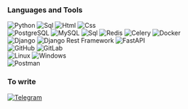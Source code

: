 
### Languages and Tools
![Python](https://img.shields.io/badge/-Python-2f4f4f?style=for-the-badge&logo=python)
![Sql](https://img.shields.io/badge/-sql-000000?style=for-the-badge&logo=postgresql)
![Html](https://img.shields.io/badge/-html-008b8b?style=for-the-badge&logo=html5)
![Css](https://img.shields.io/badge/-css-57719b?style=for-the-badge&logo=c) <br>
![PostgreSQL](https://img.shields.io/badge/-PostgreSQL-000000?style=for-the-badge&logo=postgresql)
![MySQL](https://img.shields.io/badge/MySQL-000?style=for-the-badge&logo=mysql&logoColor=4479A1)
![Sql](https://img.shields.io/badge/-sqlite-000000?style=for-the-badge&logo=sqlite)
![Redis](https://img.shields.io/badge/Redis-000?style=for-the-badge&logo=redis&logoColor=DC382D) 
![Celery](https://img.shields.io/badge/-Celery-%2300C7B7?style=flat-square&logo=Celery)
![Docker](https://img.shields.io/badge/-docker-042b7d?style=for-the-badge&logo=docker)<br>
![Django](https://img.shields.io/badge/-django-048280?style=for-the-badge&logo=django)
![Django Rest Framework](https://img.shields.io/badge/DRF-red?style=flat-square&logo=Django)
![FastAPI](https://img.shields.io/badge/-fastapi-e4ecfc?style=for-the-badge&logo=fastapi)
<br>
![GitHub](https://img.shields.io/badge/-github-1c0c13?style=for-the-badge&logo=github)
![GitLab](https://img.shields.io/badge/-gitlab-1c0c13?style=for-the-badge&logo=gitlab) <br>
![Linux](https://img.shields.io/badge/-linux(ubuntu)-5b1a7e?style=for-the-badge&logo=linux) 
![Windows](https://img.shields.io/badge/-Windows-04457d?style=for-the-badge&logo=windows) <br>
![Postman](https://img.shields.io/badge/Postman-FCA121?style=flat-square&logo=postman)



### To write
[![Telegram](https://img.shields.io/badge/-telegram-04597c?style=for-the-badge&logo=telegram)](https://t.me/Acejkee)
